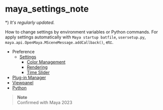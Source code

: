 # maya_settings_note

*) *It's regularly updated.*

How to change settings by environment variables or Python commands. For apply settings automatically with `Maya startup batfile`, `usersetup.py`, `maya.api.OpenMaya.MSceneMessage.addCallback()`, etc.  

* Preference
  * [Settings](./Pref_Settings.md)
    * [Color Management](./Pref_Settings_ColorManagement.md)
    * [Rendering](./Pref_Settings_Rendering.md)
    * [Time Slider](./Pref_Settings_TimeSlider.md)
* [Plug-in Manager](./PluginManager.md)
* [Viewpanel](./Viewpanel.md)
* [Python](./Python.md)

> **Note**  
> Confirmed with Maya 2023  
